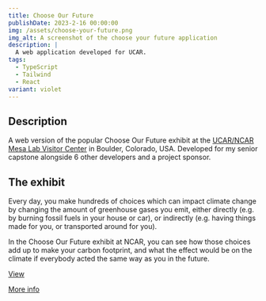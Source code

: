 ```yaml
---
title: Choose Our Future
publishDate: 2023-2-16 00:00:00
img: /assets/choose-your-future.png
img_alt: A screenshot of the choose your future application
description: |
  A web application developed for UCAR.
tags:
  - TypeScript
  - Tailwind
  - React
variant: violet
---
```

## Description
A web version of the popular Choose Our Future exhibit at the [UCAR/NCAR Mesa Lab Visitor Center](https://scied.ucar.edu/visit) in Boulder, Colorado, USA. Developed for my senior capstone alongside 6 other developers and a project sponsor.

## The exhibit
Every day, you make hundreds of choices which can impact climate change by changing the amount of greenhouse gases you emit, either directly (e.g. by burning fossil fuels in your house or car), or indirectly (e.g. having things made for you, or transported around for you).

In the Choose Our Future exhibit at NCAR, you can see how those choices add up to make your carbon footprint, and what the effect would be on the climate if everybody acted the same way as you in the future.

[View](https://scied.ucar.edu/interactive/choose-our-future)

[More info](https://scied.ucar.edu/exhibits/ourfuture)